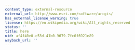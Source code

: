 ```yaml
---
content_type: external-resource
external_url: http://www.esri.com/software/arcgis/
has_external_license_warning: true
license: https://en.wikipedia.org/wiki/All_rights_reserved
status: ''
title: here
uid: af4f40e0-e53d-41b0-9679-7fc0f6921e89
wayback_url: ''
---
```

